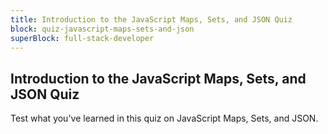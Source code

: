 ```yaml
---
title: Introduction to the JavaScript Maps, Sets, and JSON Quiz
block: quiz-javascript-maps-sets-and-json
superBlock: full-stack-developer
---
```


## Introduction to the JavaScript Maps, Sets, and JSON Quiz

Test what you've learned in this quiz on JavaScript Maps, Sets, and JSON.
